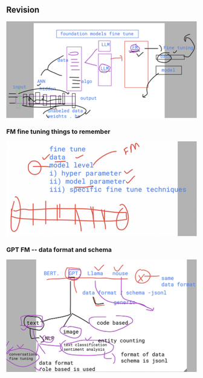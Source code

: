 ## Revision 

<img src="rev1.png">

### FM fine tuning things to remember 

<img src="rem1.png">

### GPT FM -- data format and schema 

<img src="df1.png">


